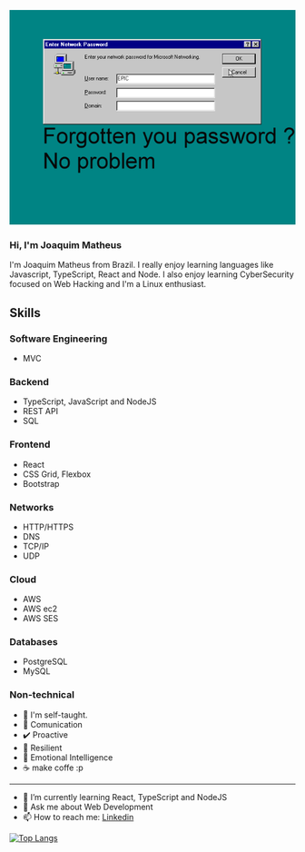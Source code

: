 ![Cyber Security and Development](https://github.com/joaquimatheus/joaquimatheus/blob/main/nostalgia.gif)

### Hi, I'm Joaquim Matheus
I'm Joaquim Matheus from Brazil. I really enjoy learning languages like Javascript, TypeScript, React and Node. I also enjoy learning CyberSecurity focused on Web Hacking and I'm a Linux enthusiast.

## Skills

### Software Engineering
* MVC
### Backend
* TypeScript, JavaScript and NodeJS
* REST API
* SQL
### Frontend
* React
* CSS Grid, Flexbox
* Bootstrap
### Networks
* HTTP/HTTPS
* DNS
* TCP/IP
* UDP
### Cloud
* AWS
* AWS ec2
* AWS SES
### Databases
* PostgreSQL
* MySQL
### Non-technical
* 🏦 I'm self-taught.
* 💬 Comunication
* ✔️ Proactive
* 💪 Resilient
* 🧠 Emotional Intelligence
* ☕ make coffe :p

----
- 🌱 I’m currently learning React, TypeScript and NodeJS 
- 💬 Ask me about Web Development
- 📫 How to reach me: [Linkedin](https://www.linkedin.com/in/joaquimatheus/) 

[![Top Langs](https://github-readme-stats.vercel.app/api/top-langs/?username=joaquimatheus)](https://github.com/anuraghazra/github-readme-stats)

